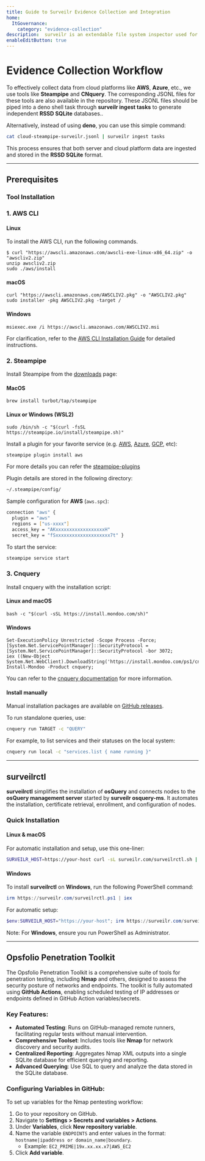 ```yaml
---
title: Guide to Surveilr Evidence Collection and Integration
home:
  ItGovernance:
    category: "evidence-collection"
description:  surveilr is an extendable file system inspector used for performing surveillance of machine resources. It is designed to walk through resources like file systems and generate an SQLite database, which can then be consumed by any computing environment that supports SQLite.
enableEditButton: true
---
```


# Evidence Collection Workflow

To effectively collect data from cloud platforms like **AWS**, **Azure**, etc., we use tools like **Steampipe** and **CNquery**. The corresponding JSONL files for these tools are also available in the repository. These JSONL files should be piped into a deno shell task through **surveilr ingest tasks** to generate independent **RSSD SQLite** databases..

Alternatively, instead of using **deno**, you can use this simple command:

```bash
cat cloud-steampipe-surveilr.jsonl | surveilr ingest tasks
```

This process ensures that both server and cloud platform data are ingested and stored in the **RSSD SQLite** format.

---

## **Prerequisites**

### **Tool Installation**

### **1. AWS CLI**

#### Linux
To install the AWS CLI, run the following commands.

```
$ curl "https://awscli.amazonaws.com/awscli-exe-linux-x86_64.zip" -o "awscliv2.zip"
unzip awscliv2.zip
sudo ./aws/install
```

#### macOS

```
curl "https://awscli.amazonaws.com/AWSCLIV2.pkg" -o "AWSCLIV2.pkg"
sudo installer -pkg AWSCLIV2.pkg -target /
```

#### Windows
```
msiexec.exe /i https://awscli.amazonaws.com/AWSCLIV2.msi
```

For clarification, refer to the [AWS CLI Installation Guide](https://docs.aws.amazon.com/cli/latest/userguide/getting-started-install.html#getting-started-install-instructions) for detailed instructions.

### **2. Steampipe**

Install Steampipe from the [downloads](https://steampipe.io/downloads) page:

#### MacOS
```
brew install turbot/tap/steampipe
```

#### Linux or Windows (WSL2)
```
sudo /bin/sh -c "$(curl -fsSL https://steampipe.io/install/steampipe.sh)"
```

Install a plugin for your favorite service (e.g. [AWS](https://hub.steampipe.io/plugins/turbot/aws), [Azure](https://hub.steampipe.io/plugins/turbot/azure), [GCP](https://hub.steampipe.io/plugins/turbot/gcp), etc):

```
steampipe plugin install aws
```

For more details you can refer the [steampipe-plugins](https://steampipe.io/docs/managing/plugins#managing-plugins)

Plugin details are stored in the following directory:

```bash
~/.steampipe/config/
```

Sample configuration for **AWS** (`aws.spc`):

```bash
connection "aws" {
  plugin = "aws"
  regions = ["us-xxxx"]
  access_key = "AKxxxxxxxxxxxxxxxxxxH"
  secret_key = "fSxxxxxxxxxxxxxxxxxxxx7t" }
```

To start the service:

```bash
steampipe service start
```

### **3. Cnquery**

Install cnquery with the installation script:

#### Linux and macOS
```
bash -c "$(curl -sSL https://install.mondoo.com/sh)"
```

#### Windows
```
Set-ExecutionPolicy Unrestricted -Scope Process -Force;
[System.Net.ServicePointManager]::SecurityProtocol = [System.Net.ServicePointManager]::SecurityProtocol -bor 3072;
iex ((New-Object System.Net.WebClient).DownloadString('https://install.mondoo.com/ps1/cnquery'));
Install-Mondoo -Product cnquery;
```

You can refer to the [cnquery documentation](https://mondoo.com/docs/cnquery/index.html) for more information.

#### Install manually
Manual installation packages are available on [GitHub releases](https://github.com/mondoohq/cnquery/releases/latest).


To run standalone queries, use:

```bash
cnquery run TARGET -c "QUERY"
```

For example, to list services and their statuses on the local system:

```bash
cnquery run local -c "services.list { name running }"
```

---

## **surveilrctl**

**surveilrctl** simplifies the installation of **osQuery** and connects nodes to
the **osQuery management server** started by **surveilr osquery-ms**. It
automates the installation, certificate retrieval, enrollment, and configuration
of nodes.

### **Quick Installation**

#### **Linux & macOS**

For automatic installation and setup, use this one-liner:

```bash
SURVEILR_HOST=https://your-host curl -sL surveilr.com/surveilrctl.sh | bash
```

#### **Windows**

To install **surveilrctl** on **Windows**, run the following PowerShell command:

```powershell
irm https://surveilr.com/surveilrctl.ps1 | iex
```

For automatic setup:

```powershell
$env:SURVEILR_HOST="https://your-host"; irm https://surveilr.com/surveilrctl.ps1 | iex
```

Note: For **Windows**, ensure you run PowerShell as Administrator.

---

## **Opsfolio Penetration Toolkit**

The Opsfolio Penetration Toolkit is a comprehensive suite of tools for
penetration testing, including **Nmap** and others, designed to assess the
security posture of networks and endpoints. The toolkit is fully automated using
**GitHub Actions**, enabling scheduled testing of IP addresses or endpoints
defined in GitHub Action variables/secrets.

### **Key Features:**

- **Automated Testing**: Runs on GitHub-managed remote runners, facilitating
  regular tests without manual intervention.
- **Comprehensive Toolset**: Includes tools like **Nmap** for network discovery
  and security audits.
- **Centralized Reporting**: Aggregates Nmap XML outputs into a single SQLite
  database for efficient querying and reporting.
- **Advanced Querying**: Use SQL to query and analyze the data stored in the
  SQLite database.

### **Configuring Variables in GitHub:**

To set up variables for the Nmap pentesting workflow:

1. Go to your repository on GitHub.
2. Navigate to **Settings > Secrets and variables > Actions**.
3. Under **Variables**, click **New repository variable**.
4. Name the variable `ENDPOINTS` and enter values in the format:
   `hostname|ipaddress or domain_name|boundary`.
   - Example: `EC2_PRIME|19x.xx.xx.x7|AWS_EC2`
5. Click **Add variable**.

